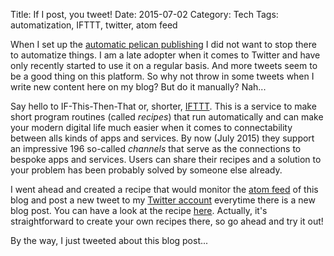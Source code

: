 Title: If I post, you tweet!
Date: 2015-07-02
Category: Tech
Tags: automatization, IFTTT, twitter, atom feed

When I set up the [automatic pelican publishing]({filename}/automatic-pelican-publishing.md) I did not want to stop there to automatize things. I am a late adopter when it comes to Twitter and have only recently started to use it on a regular basis. And more tweets seem to be a good thing on this platform. So why not throw in some tweets when I write new content here on my blog? But do it manually? Nah...

Say hello to IF-This-Then-That or, shorter, [IFTTT](https://ifttt.com). This is a service to make short program routines (called *recipes*) that run automatically and can make your modern digital life much easier when it comes to connectability between alls kinds of apps and services. By now (July 2015) they support an impressive 196 so-called *channels* that serve as the connections to bespoke apps and services. Users can share their recipes and a solution to your problem has been probably solved by someone else already.

I went ahead and created a recipe that would monitor the [atom feed](http://blog.thomasemmerling.de/feeds/all.atom.xml) of this blog and post a new tweet to my [Twitter account](https://twitter.com/thomastweets) everytime there is a new blog post. You can have a look at the recipe [here](https://ifttt.com/recipes/304261-tweet-every-new-blog-post). Actually, it's straightforward to create your own recipes there, so go ahead and try it out!

By the way, I just tweeted about this blog post...
